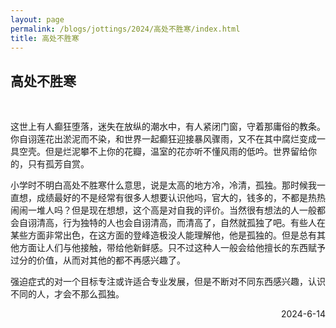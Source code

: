 ```yaml
---
layout: page
permalink: /blogs/jottings/2024/高处不胜寒/index.html
title: 高处不胜寒
---
```


## 高处不胜寒
<br>

这世上有人癫狂堕落，迷失在放纵的潮水中，有人紧闭门窗，守着那庸俗的教条。你自诩莲花出淤泥而不染，和世界一起癫狂迎接暴风骤雨，又不在其中腐烂变成一具空壳。但是烂泥攀不上你的花瓣，温室的花亦听不懂风雨的低吟。世界留给你的，只有孤芳自赏。

小学时不明白高处不胜寒什么意思，说是太高的地方冷，冷清，孤独。那时候我一直想，成绩最好的不是经常有很多人想要认识他吗，官大的，钱多的，不都是热热闹闹一堆人吗？但是现在想想，这个高是对自我的评价。当然很有想法的人一般都会自诩清高，行为独特的人也会自诩清高，而清高了，自然就孤独了吧。有些人在某些方面非常出色，在这方面的登峰造极没人能理解他，他是孤独的。但是总有其他方面让人们与他接触，带给他新鲜感。只不过这种人一般会给他擅长的东西赋予过分的价值，从而对其他的都不再感兴趣了。

强迫症式的对一个目标专注或许适合专业发展，但是不断对不同东西感兴趣，认识不同的人，才会不那么孤独。

<p align="right">2024-6-14</p>